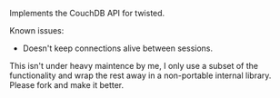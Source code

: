 Implements the CouchDB API for twisted.

Known issues:
* Doesn't keep connections alive between sessions.

This isn't under heavy maintence by me, I only use a subset of the functionality and wrap the rest away in a non-portable internal library.  Please fork and make it better.
